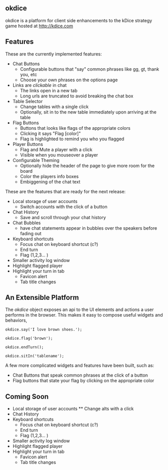 okdice
---

okdice is a platform for client side enhancements to the kDice strategy game hosted at http://kdice.com

Features
---

These are the currently implemented features:

* Chat Buttons
  * Configurable buttons that "say" common phrases like gg, gt, thank you, etc
  * Choose your own phrases on the options page
* Links are *clickable* in chat
  * The links open in a new tab
  * Long urls are truncated to avoid breaking the chat box
* Table Selector
  * Change tables with a single click
  * Optionally, sit in to the new table immediately upon arriving at the table
* Flag Buttons
  * Buttons that looks like flags of the appropriate colors
  * Clicking it says "Flag [color]"
  * Flag is highlighted to remind you who you flagged
* Player Buttons
  * Flag and Mute a player with a click
  * Visible when you mouseover a player
* Configurable Theming
  * Optionally hide the header of the page to give more room for the board
  * Color the players info boxes
  * Embiggening of the chat text

These are the features that are ready for the next release:

* Local storage of user accounts
  * Switch accounts with the click of a button
* Chat History
  * Save and scroll through your chat history
* Chat Bubbles
  * have chat statements appear in bubbles over the speakers before fading out
* Keyboard shortcuts
  * Focus chat on keyboard shortcut (c?)
  * End turn
  * Flag (1,2,3... )
* Smaller activity log window
* Highlight flagged player
* Highlight your turn in tab
  * Favicon alert
  * Tab title changes

An Extensible Platform
--

The *okdice* object exposes an api to the UI elements and actions a user performs in the browser. This makes it easy to compose useful widgets and behaviors,


    okdice.say('I love brown shoes.');

    okdice.flag('brown');

    okdice.endTurn();

    okdice.sitIn('tablename');


A few more complicated widgets and features have been built, such as:

* Chat Buttons that speak common phrases at the click of a button
* Flag buttons that state your flag by clicking on the appropriate color



Coming Soon
--
* Local storage of user accounts
** Change alts with a click
* Chat History
* Keyboard shortcuts
  * Focus chat on keyboard shortcut (c?)
  * End turn
  * Flag (1,2,3... )
* Smaller activity log window
* Highlight flagged player
* Highlight your turn in tab
  * Favicon alert
  * Tab title changes

